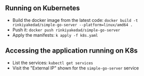 ## Running on Kubernetes
- Build the docker image from the latest code: `docker build -t rinkiyakedad/simple-go-server --platform=linux/amd64 .`
- Push it: `docker push rinkiyakedad/simple-go-server`
- Apply the manifests: `k apply -f k8s.yaml`

## Accessing the application running on K8s
- List the services: `kubectl get services`
- Visit the "External IP" shown for the `simple-go-server` service
